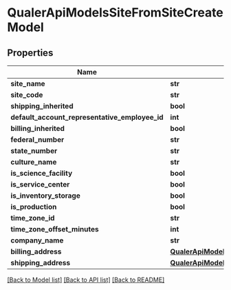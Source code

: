 # QualerApiModelsSiteFromSiteCreateModel

## Properties
Name | Type | Description | Notes
------------ | ------------- | ------------- | -------------
**site_name** | **str** |  | [optional] 
**site_code** | **str** |  | [optional] 
**shipping_inherited** | **bool** |  | [optional] 
**default_account_representative_employee_id** | **int** |  | [optional] 
**billing_inherited** | **bool** |  | [optional] 
**federal_number** | **str** |  | [optional] 
**state_number** | **str** |  | [optional] 
**culture_name** | **str** |  | [optional] 
**is_science_facility** | **bool** |  | [optional] 
**is_service_center** | **bool** |  | [optional] 
**is_inventory_storage** | **bool** |  | [optional] 
**is_production** | **bool** |  | [optional] 
**time_zone_id** | **str** |  | [optional] 
**time_zone_offset_minutes** | **int** |  | [optional] 
**company_name** | **str** |  | [optional] 
**billing_address** | [**QualerApiModelsAddressAddressModel**](QualerApiModelsAddressAddressModel.md) |  | [optional] 
**shipping_address** | [**QualerApiModelsAddressAddressModel**](QualerApiModelsAddressAddressModel.md) |  | [optional] 

[[Back to Model list]](../README.md#documentation-for-models) [[Back to API list]](../README.md#documentation-for-api-endpoints) [[Back to README]](../README.md)


